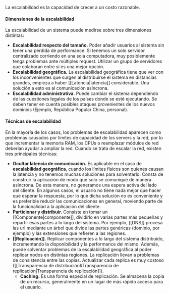 La escalabilidad es la capacidad de crecer a un costo razonable.

#### Dimensiones de la escalabilidad
La escalabilidad de un sistema puede medirse sobre tres dimensiones distintas:

* **Escalabilidad respecto del tamaño.** Poder añadir usuarios al sistema sin tener una pérdida de performance. Si tenemos un solo servidor centralizado corriendo en una sola computadora, muy posiblemente tenga problemas ante múltiples request. Utilizar un grupo de servidores que colaboran entre sí es una mejor opción.
* **Escalabilidad geográfica.** La escalabilidad geográfica tiene que ver con los inconvenientes que surgen al distribuirse el sistema en distancias grandes, empieza a haber [[Latencia|latencia]] considerable. Una solución a esto es al comunicación asíncrona.
* **Escalabilidad administrativa.** Puede cambiar el sistema dependiendo de las cuestiones legales de los países donde se esté ejecutando. Se deben tener en cuenta posibles ataques provenientes de los nuevos dominios (Ejemplo, República Popular China, personal).

#### Técnicas de escalabilidad
En la mayoría de los casos, los problemas de escalabilidad aparecen como problemas causados por límites de capacidad de los servers y la red, por lo que incrementar la memoria RAM, los CPUs o reemplazar módulos de red deberían ayudar a ampliar la red. Cuando se trata de escalar la red, existen tres principales técnicas:

* **Ocultar latencia de comunicación.** Es aplicable en el caso de **escalabilidad geográfica**, cuando los límites físicos son quienes causan la latencia y no tenemos muchas soluciones para solventarlo. Consta de construir la aplicación de modo que solo se comunique de manera asíncrona. De esta manera, no generamos una espera activa del lado del cliente. En algunos casos, el usuario no tiene nada mejor que hacer que esperar la respuesta, por lo que dicha solución no es conveniente y es preferible reducir las comunicaciones en general, moviendo parte de la funcionalidad a la aplicación del cliente.
* **Particionar y distribuir.** Consiste en tomar un [[Componente|componente]], dividirlo en varias partes más pequeñas y repartir esas partes a lo largo del sistema. Por ejemplo, [[DNS]] procesa las url mediante un árbol que divide las partes genéricas (dominio, por ejemplo) y las extensiones que refieren a las regiones.
* **[[Replicación]].** Replicar componentes a lo largo del sistema distribuido, incrementando la disponibilidad y la performance del mismo. Además, puede solventar problemas de la escalabilidad geográfica al poder replicar nodos en distintas regiones. La replicación llevan a problemas de consistencia entre las copias. Actualizar cada replica es muy costoso ([[Transparencia de distribución#Transparencia de replicación|Transparencia de replicación]]).
	* **Caching.** Es una forma especial de replicación. Se almacena la copia de un recurso, generalmente en un lugar de más rápido acceso para el usuario.
